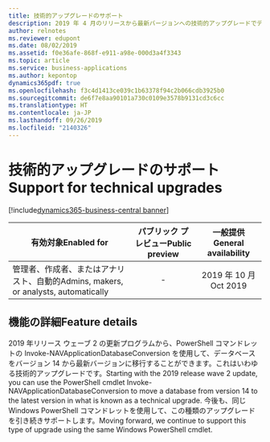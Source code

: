 ```yaml
---
title: 技術的アップグレードのサポート
description: 2019 年 4 月のリリースから最新バージョンへの技術的アップグレードでデータベースをアップグレードできます。
author: relnotes
ms.reviewer: edupont
ms.date: 08/02/2019
ms.assetid: f0e36afe-868f-e911-a98e-000d3a4f3343
ms.topic: article
ms.service: business-applications
ms.author: kepontop
dynamics365pdf: true
ms.openlocfilehash: f3c4d1413ce039c1b63378f94c2b066cdb3925b0
ms.sourcegitcommit: de6f7e8aa90101a730c0109e3578b9131cd3c6cc
ms.translationtype: HT
ms.contentlocale: ja-JP
ms.lasthandoff: 09/26/2019
ms.locfileid: "2140326"
---
```

# <a name="support-for-technical-upgrades"></a><span data-ttu-id="e08f4-103">技術的アップグレードのサポート</span><span class="sxs-lookup"><span data-stu-id="e08f4-103">Support for technical upgrades</span></span>
[!include[dynamics365-business-central banner](../includes/dynamics365-business-central.md)]

| <span data-ttu-id="e08f4-104">有効対象</span><span class="sxs-lookup"><span data-stu-id="e08f4-104">Enabled for</span></span>    |  <span data-ttu-id="e08f4-105">パブリック プレビュー</span><span class="sxs-lookup"><span data-stu-id="e08f4-105">Public preview</span></span> | <span data-ttu-id="e08f4-106">一般提供</span><span class="sxs-lookup"><span data-stu-id="e08f4-106">General availability</span></span> | 
| ---------- | :----------: |:----------: |
|<span data-ttu-id="e08f4-107">管理者、作成者、またはアナリスト、自動的</span><span class="sxs-lookup"><span data-stu-id="e08f4-107">Admins, makers, or analysts, automatically</span></span>|-| <span data-ttu-id="e08f4-108">2019 年 10 月</span><span class="sxs-lookup"><span data-stu-id="e08f4-108">Oct 2019</span></span>|






## <a name="feature-details"></a><span data-ttu-id="e08f4-109">機能の詳細</span><span class="sxs-lookup"><span data-stu-id="e08f4-109">Feature details</span></span>
<!--feature detail start -->
<span data-ttu-id="e08f4-110">2019 年リリース ウェーブ 2 の更新プログラムから、PowerShell コマンドレットの Invoke-NAVApplicationDatabaseConversion を使用して、データベースをバージョン 14 から最新バージョンに移行することができます。これはいわゆる技術的アップグレードです。</span><span class="sxs-lookup"><span data-stu-id="e08f4-110">Starting with the 2019 release wave 2 update, you can use the PowerShell cmdlet Invoke-NAVApplicationDatabaseConversion to move a database from version 14 to the latest version in what is known as a technical upgrade.</span></span> <span data-ttu-id="e08f4-111">今後も、同じ Windows PowerShell コマンドレットを使用して、この種類のアップグレードを引き続きサポートします。</span><span class="sxs-lookup"><span data-stu-id="e08f4-111">Moving forward, we continue to support this type of upgrade using the same Windows PowerShell cmdlet.</span></span>
<!--feature detail end -->











